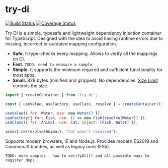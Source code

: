 # try-di

[![Build Status](https://travis-ci.com/AVykhrystyuk/try-di.svg?branch=master)](https://travis-ci.com/AVykhrystyuk/try-di)
[![Coverage Status](https://coveralls.io/repos/github/AVykhrystyuk/try-di/badge.svg)](https://coveralls.io/github/AVykhrystyuk/try-di)

Try DI is a simple, typesafe and lightweight dependency injection container for TypeScript. Designed with the idea to avoid having runtime errors due to missing, incorrect or outdated mapping configuration.

- **Safe.** It type-checks every mapping. Allows to verify all the mappings on CI.
- **Fast.** `TODO: need to measure a sample`
- **Simple.** It supports the minimum required and sufficient functionality for most apps.
- **Small.** 828 bytes (minified and gzipped). No dependencies.
  [Size Limit] controls the size.

```js
import { createContainer } from 'try-di';

const { useValue, useFactory, useClass, resolve } = createContainer();

useValue({ for: Water, use: new Water() });
useFactory({ for: Fish, use: () => new Fish(resolve(Water)) });
useClass({ for: Animal, use: Cat, inject: [Fish, Water] });

assert.ok(resolve(Animal), "Cat wasn't resolved");
```

Supports modern browsers, IE and Node.js. Provides modern ES2019 and CommonJS bundles, as well as legacy ones (ES5).

[size limit]: https://github.com/ai/size-limit

`TODO: more samples - how to verifyAll() and all possible ways to register deps`
